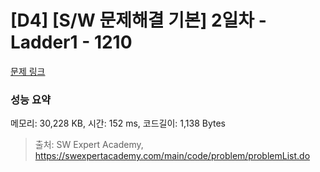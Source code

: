 # [D4] [S/W 문제해결 기본] 2일차 - Ladder1 - 1210 

[문제 링크](https://swexpertacademy.com/main/code/problem/problemDetail.do?contestProbId=AV14ABYKADACFAYh) 

### 성능 요약

메모리: 30,228 KB, 시간: 152 ms, 코드길이: 1,138 Bytes



> 출처: SW Expert Academy, https://swexpertacademy.com/main/code/problem/problemList.do